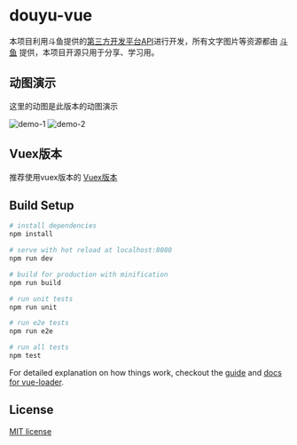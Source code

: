 # douyu-vue

本项目利用斗鱼提供的[第三方开发平台API](http://dev-bbs.douyutv.com/forum.php?mod=viewthread&tid=113&extra=page%3D1)进行开发，所有文字图片等资源都由 [斗鱼](http://www.douyu.com/) 提供，本项目开源只用于分享、学习用。

## 动图演示
这里的动图是此版本的动图演示

![demo-1](https://github.com/axhello/douyu-vue/blob/master/screenshot/demo-1.gif)
![demo-2](https://github.com/axhello/douyu-vue/blob/master/screenshot/demo-2.gif)

## Vuex版本

推荐使用vuex版本的 [Vuex版本](https://github.com/axhello/vuex-douyu)

## Build Setup

``` bash
# install dependencies
npm install

# serve with hot reload at localhost:8080
npm run dev

# build for production with minification
npm run build

# run unit tests
npm run unit

# run e2e tests
npm run e2e

# run all tests
npm test
```

For detailed explanation on how things work, checkout the [guide](http://vuejs-templates.github.io/webpack/) and [docs for vue-loader](http://vuejs.github.io/vue-loader).

## License

[MIT license](https://github.com/axhello/douyu-vue/blob/master/LICENSE)

